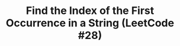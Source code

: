<div align = "center">

# Find the Index of the First Occurrence in a String (LeetCode #28)

</div>
